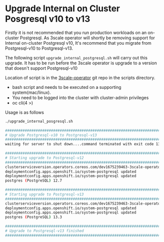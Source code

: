 # Upgrade Internal on Cluster Posgresql v10 to v13

Firstly it is not recommended that you run production workloads on an on-cluster Postgresql. As 3scale operator 
will shortly be removing support for Internal on-cluster Postgresql v10, It's recommend that you migrate from 
Postgresql-v10 to Postgresql-v13.

The following script `upgrade_internal_postgresql.sh` will carry out this upgrade. It has to be run before the 3scale 
operator is upgrade to a version that doesn't support Postgresql-v10

Location of script is in the [3scale-operator](https://github.com/3scale/3scale-operator) git repo in the scripts directory. 
- bash script and needs to be executed on a supporting system(mac/linux). 
- You need to be logged into the cluster with cluster-admin privileges
- oc cli(4 >)



Usage is as follows
```bash
./upgrade_internal_posgresql.sh
 
###################################################################################################################
# Upgrade Postgresql-v10 to Postgresql-v13
###################################################################################################################
waiting for server to shut down....command terminated with exit code 137
 
###################################################################################################################
# Starting upgrade to Postgresql-v12
###################################################################################################################
clusterserviceversion.operators.coreos.com/dev1675239463-3scale-operator.0.0.1 patched
deploymentconfig.apps.openshift.io/system-postgresql updated
deploymentconfig.apps.openshift.io/system-postgresql updated
postgres (PostgreSQL) 12.7
 
###################################################################################################################
# Starting upgrade to Postgresql-v13
###################################################################################################################
clusterserviceversion.operators.coreos.com/dev1675239463-3scale-operator.0.0.1 patched
deploymentconfig.apps.openshift.io/system-postgresql updated
deploymentconfig.apps.openshift.io/system-postgresql updated
postgres (PostgreSQL) 13.3
 
###################################################################################################################
# Upgrade to Postgresql-v13 finished
###################################################################################################################
```



